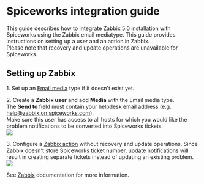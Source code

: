 # Spiceworks integration guide

This guide describes how to integrate Zabbix 5.0 installation with Spiceworks using the Zabbix email mediatype. This guide provides instructions on setting up a user and an action in Zabbix.<br>
Please note that recovery and update operations are unavailable for Spiceworks.

## Setting up Zabbix
1\. Set up an [Email media](https://www.zabbix.com/documentation/5.4/manual/config/notifications/media/email) type if it doesn't exist yet.

2\. Create a **Zabbix user** and add **Media** with the Email media type. <br>
The **Send to** field must contain your helpdesk email address (e.g. help@zabbix.on.spiceworks.com).<br>
Make sure this user has access to all hosts for which you would like the problem notifications to be converted into Spiceworks tickets.<br>
[![](images/thumb.1.png?raw=true)](images/1.png)

3\. Configure a [Zabbix action](https://www.zabbix.com/documentation/5.4/manual/config/notifications/action) without recovery and update operations. Since Zabbix doesn't store Spiceworks ticket number, update notifications will result in creating separate tickets instead of updating an existing problem.  
[![](images/thumb.2.png?raw=true)](images/2.png)

See [Zabbix](https://www.zabbix.com/documentation/5.4/manual/config/notifications) documentation for more information.
